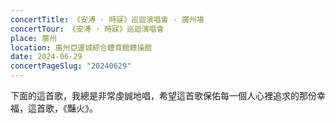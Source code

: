 ```yaml
---
concertTitle: 《安溥 · 時寐》巡迴演唱會 - 廣州場
concertTour: 《安溥 · 時寐》巡迴演唱會
place: 廣州
location: 廣州亞運城綜合體育館體操館
date: 2024-06-29
concertPageSlug: "20240629"
---
```

下面的這首歌，我總是非常虔誠地唱，希望這首歌保佑每一個人心裡追求的那份幸福，這首歌，《豔火》。